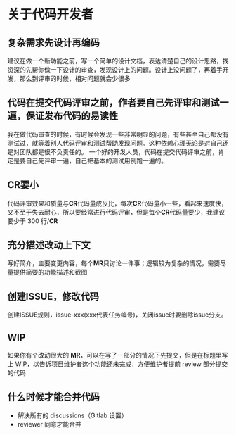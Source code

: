 # 关于代码开发者

## 复杂需求先设计再编码

建议在做一个新功能之前，写一个简单的设计文档，表达清楚自己的设计思路，找资深的先帮你做一下设计的审查，发现设计上的问题。设计上没问题了，再着手开发，那么到评审的时候，相对问题就会少很多

## 代码在提交代码评审之前，作者要自己先评审和测试一遍，保证发布代码的易读性

我在做代码审查的时候，有时候会发现一些非常明显的问题，有些甚至自己都没有测试过，就等着别人代码评审和测试帮助发现问题。这种依赖心理无论是对自己还是对团队都是很不负责任的。 一个好的开发人员，代码在提交代码评审之前，肯定是要自己先评审一遍，自己把基本的测试用例跑一遍的。

## **CR**要小

 代码评审效果和质量与**CR**代码量成反比，每次**CR**代码量小一些，看起来速度快，又不至于失去耐心，所以要经常进行代码评审，但是每个**CR**代码量要少，我建议要少于 300 行/**CR**

## 充分描述改动上下文

写好简介，主要变更内容，每个**MR**只讨论一件事；逻辑较为复杂的情况，需要尽量提供简要的功能描述和截图

## 创建ISSUE，修改代码

创建ISSUE规则，issue-xxx(xxx代表任务编号)，关闭issue时要删除issue分支。

## **WIP**

如果你有个改动很大的 **MR**，可以在写了一部分的情况下先提交，但是在标题里写上 WIP，以告诉项目维护者这个功能还未完成，方便维护者提前 review 部分提交的代码

## 什么时候才能合并代码

+ 解决所有的 discussions（Gitlab 设置）
+ reviewer 同意才能合并
